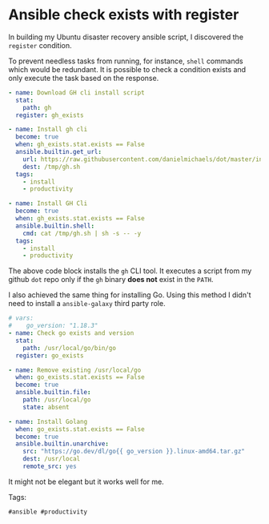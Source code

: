 # Ansible check exists with register

In building my Ubuntu disaster recovery ansible script, I discovered the
`register` condition.

To prevent needless tasks from running, for instance, `shell` commands 
which would be redundant. It is possible to check a condition exists
and only execute the task based on the response.

```yaml
- name: Download GH cli install script
  stat:
    path: gh
  register: gh_exists

- name: Install gh cli
  become: true
  when: gh_exists.stat.exists == False
  ansible.builtin.get_url:
    url: https://raw.githubusercontent.com/danielmichaels/dot/master/installers/install-gh
    dest: /tmp/gh.sh
  tags:
    - install
    - productivity

- name: Install GH Cli
  become: true
  when: gh_exists.stat.exists == False
  ansible.builtin.shell:
    cmd: cat /tmp/gh.sh | sh -s -- -y
  tags:
    - install
    - productivity
```

The above code block installs the `gh` CLI tool. It executes a script
from my github `dot` repo only if the `gh` binary **does not** exist in 
the `PATH`.

I also achieved the same thing for installing Go. Using this method I
didn't need to install a `ansible-galaxy` third party role. 

```yaml
# vars:
#    go_version: "1.18.3"
- name: Check go exists and version
  stat:
    path: /usr/local/go/bin/go
  register: go_exists

- name: Remove existing /usr/local/go
  when: go_exists.stat.exists == False
  become: true
  ansible.builtin.file:
    path: /usr/local/go
    state: absent

- name: Install Golang
  when: go_exists.stat.exists == False
  become: true
  ansible.builtin.unarchive:
    src: "https://go.dev/dl/go{{ go_version }}.linux-amd64.tar.gz"
    dest: /usr/local
    remote_src: yes
```

It might not be elegant but it works well for me.

Tags:

    #ansible #productivity
